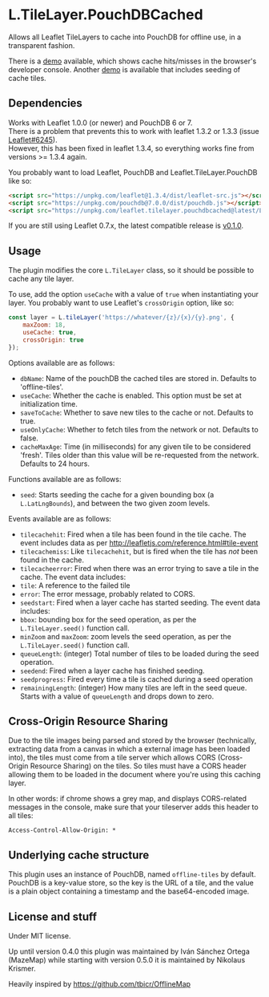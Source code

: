 # L.TileLayer.PouchDBCached

Allows all Leaflet TileLayers to cache into PouchDB for offline use, in a transparent fashion.

There is a [demo](https://nikolauskrismer.github.io/Leaflet.TileLayer.PouchDBCached/demo.html) available, which shows cache hits/misses in the browser's developer console. Another [demo](https://nikolauskrismer.github.io/Leaflet.TileLayer.PouchDBCached/demoSeeder.html) is available that includes seeding of cache tiles.

## Dependencies

Works with Leaflet 1.0.0 (or newer) and PouchDB 6 or 7.  
There is a problem that prevents this to work with leaflet 1.3.2 or 1.3.3 (issue [Leaflet#6245](https://github.com/Leaflet/Leaflet/issues/6245)).  
However, this has been fixed in leaflet 1.3.4, so everything works fine from versions >= 1.3.4 again.

You probably want to load Leaflet, PouchDB and Leaflet.TileLayer.PouchDB like so:

```html
<script src="https://unpkg.com/leaflet@1.3.4/dist/leaflet-src.js"></script>
<script src="https://unpkg.com/pouchdb@7.0.0/dist/pouchdb.js"></script>
<script src="https://unpkg.com/leaflet.tilelayer.pouchdbcached@latest/L.TileLayer.PouchDBCached.js"></script>
```

If you are still using Leaflet 0.7.x, the latest compatible release is [v0.1.0](https://github.com/MazeMap/Leaflet.TileLayer.PouchDBCached/releases/tag/v0.1.0).


## Usage

The plugin modifies the core `L.TileLayer` class, so it should be possible to cache any tile layer.

To use, add the option `useCache` with a value of `true` when instantiating your layer. You probably want to use Leaflet's `crossOrigin` option, like so:

```javascript
const layer = L.tileLayer('https://whatever/{z}/{x}/{y}.png', {
	maxZoom: 18,
	useCache: true,
	crossOrigin: true
});
```

Options available are as follows:

* `dbName`: Name of the pouchDB the cached tiles are stored in. Defaults to 'offline-tiles'.
* `useCache`: Whether the cache is enabled. This option must be set at initialization time.
* `saveToCache`: Whether to save new tiles to the cache or not. Defaults to true.
* `useOnlyCache`: Whether to fetch tiles from the network or not. Defaults to false.
* `cacheMaxAge`: Time (in milliseconds) for any given tile to be considered 'fresh'. Tiles older than this value will be re-requested from the network. Defaults to 24 hours.

Functions available are as follows:
* `seed`: Starts seeding the cache for a given bounding box (a `L.LatLngBounds`), and between the two given zoom levels.

Events available are as follows:

* `tilecachehit`: Fired when a tile has been found in the tile cache. The event includes data as per http://leafletjs.com/reference.html#tile-event
* `tilecachemiss`: Like `tilecachehit`, but is fired when the tile has *not* been found in the cache.
* `tilecacheerror`: Fired when there was an error trying to save a tile in the cache. The event data includes:
 * `tile`: A reference to the failed tile
 * `error`: The error message, probably related to CORS.
* `seedstart`: Fired when a layer cache has started seeding. The event data includes:
 * `bbox`: bounding box for the seed operation, as per the `L.TileLayer.seed()` function call.
 * `minZoom` and `maxZoom`: zoom levels the seed operation, as per the `L.TileLayer.seed()` function call.
 * `queueLength`: (integer) Total number of tiles to be loaded during the seed operation.
* `seedend`: Fired when a layer cache has finished seeding.
* `seedprogress`: Fired every time a tile is cached during a seed operation
 * `remainingLength`: (integer) How many tiles are left in the seed queue. Starts with a value of `queueLength` and drops down to zero.


## Cross-Origin Resource Sharing

Due to the tile images being parsed and stored by the browser (technically, extracting data from a canvas in which a external image has been loaded into), the tiles must come from a tile server which allows CORS (Cross-Origin Resource Sharing) on the tiles. So tiles must have a CORS header allowing them to be loaded in the document where you're using this caching layer.

In other words: if chrome shows a grey map, and displays CORS-related messages in the console, make sure that your tileserver adds this header to all tiles:

	Access-Control-Allow-Origin: *


## Underlying cache structure

This plugin uses an instance of PouchDB, named `offline-tiles` by default. PouchDB is a key-value store, so the key is the URL of a tile, and the value is a plain object containing a timestamp and the base64-encoded image.


## License and stuff

Under MIT license.

Up until version 0.4.0 this plugin was maintained by Iván Sánchez Ortega (MazeMap) while starting with version 0.5.0 it is maintained by Nikolaus Krismer.

Heavily inspired by https://github.com/tbicr/OfflineMap


